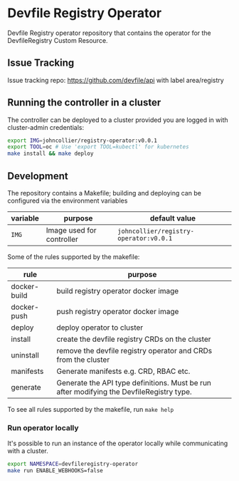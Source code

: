 # Devfile Registry Operator

Devfile Registry operator repository that contains the operator for the DevfileRegistry Custom Resource. 

## Issue Tracking

Issue tracking repo: https://github.com/devfile/api with label area/registry

## Running the controller in a cluster

The controller can be deployed to a cluster provided you are logged in with cluster-admin credentials:

```bash
export IMG=johncollier/registry-operator:v0.0.1
export TOOL=oc # Use 'export TOOL=kubectl' for kubernetes
make install && make deploy
```

## Development

The repository contains a Makefile; building and deploying can be configured via the environment variables

|variable|purpose|default value|
|---|---|---|
| `IMG` | Image used for controller | `johncollier/registry-operator:v0.0.1` |

Some of the rules supported by the makefile:

|rule|purpose|
|---|---|
| docker-build | build registry operator docker image |
| docker-push | push registry operator docker image |
| deploy | deploy operator to cluster |
| install | create the devfile registry CRDs on the cluster |
| uninstall | remove the devfile registry operator and CRDs from the cluster |
| manifests | Generate manifests e.g. CRD, RBAC etc. |
| generate | Generate the API type definitions. Must be run after modifying the DevfileRegistry type. |

To see all rules supported by the makefile, run `make help`

### Run operator locally
It's possible to run an instance of the operator locally while communicating with a cluster. 

```bash
export NAMESPACE=devfileregistry-operator
make run ENABLE_WEBHOOKS=false
```
